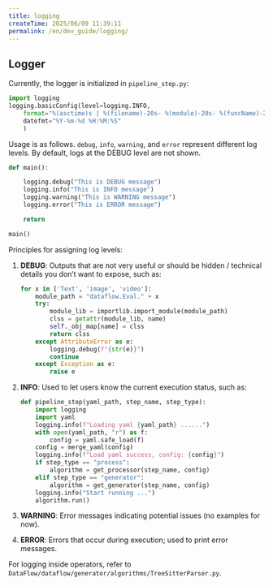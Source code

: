 ```yaml
---
title: logging
createTime: 2025/06/09 11:39:11
permalink: /en/dev_guide/logging/
---
```


## Logger

Currently, the logger is initialized in `pipeline_step.py`:

```python
import logging
logging.basicConfig(level=logging.INFO,
    format="%(asctime)s | %(filename)-20s- %(module)-20s- %(funcName)-20s- %(lineno)5d - %(name)-10s | %(levelname)8s | Processno %(process)5d - Threadno %(thread)-15d : %(message)s", 
    datefmt="%Y-%m-%d %H:%M:%S"
    )
```

Usage is as follows. `debug`, `info`, `warning`, and `error` represent different log levels. By default, logs at the DEBUG level are not shown.

```python
def main():

    logging.debug("This is DEBUG message")
    logging.info("This is INFO message")
    logging.warning("This is WARNING message")
    logging.error("This is ERROR message")

    return

main()
```

Principles for assigning log levels:

1. **DEBUG**: Outputs that are not very useful or should be hidden / technical details you don’t want to expose, such as:

    ```python
    for x in ['Text', 'image', 'video']:
        module_path = "dataflow.Eval." + x
        try:
            module_lib = importlib.import_module(module_path)
            clss = getattr(module_lib, name)
            self._obj_map[name] = clss
            return clss
        except AttributeError as e:
            logging.debug(f"{str(e)}")
            continue
        except Exception as e:
            raise e
    ```

2. **INFO**: Used to let users know the current execution status, such as:

    ```python
    def pipeline_step(yaml_path, step_name, step_type):
        import logging
        import yaml
        logging.info(f"Loading yaml {yaml_path} ......")
        with open(yaml_path, "r") as f:
            config = yaml.safe_load(f)
        config = merge_yaml(config)
        logging.info(f"Load yaml success, config: {config}")
        if step_type == "process":
            algorithm = get_processor(step_name, config)
        elif step_type == "generator":
            algorithm = get_generator(step_name, config)
        logging.info("Start running ...")
        algorithm.run()
    ```

3. **WARNING**: Error messages indicating potential issues (no examples for now).

4. **ERROR**: Errors that occur during execution; used to print error messages.

For logging inside operators, refer to `DataFlow/dataflow/generator/algorithms/TreeSitterParser.py`.
